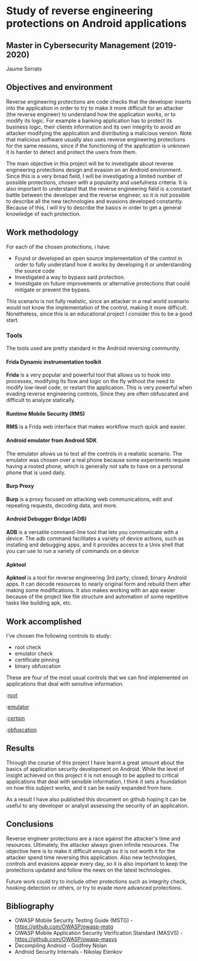 # Study of reverse engineering protections on Android applications

## Master in Cybersecurity Management (2019-2020)

Jaume Serrats

<div class="page"/>

## Objectives and environment

Reverse engineering protections are code checks that the developer inserts into the application in order to try to make it more difficult for an attacker (the reverse engineer) to understand how the application works, or to modify its logic. For example a banking application has to protect its business logic, their clients information and its own integrity to avoid an attacker modifying the application and distributing a malicious version. Note that malicious software usually also uses reverse engineering protections for the same reasons, since if the functioning of the application is unknown it is harder to detect and protect the users from them.

The main objective in this project will be to investigate about reverse engineering protections design and evasion on an Android environment. Since this is a very broad field, I will be investigating a limited number of possible protections, chosen with a popularity and usefulness criteria. It is also important to understand that the reverse engineering field is a constant battle between the developer and the reverse engineer, so it is not possible to describe all the new technologies and evasions developed constantly. Because of this, I will try to describe the basics in order to get a general knowledge of each protection.

<div class="page"/>

## Work methodology

For each of the chosen protections, i have:

* Found or developed an open source implementation of the control in order to fully understand how it works by developing it or understanding the source code
* Investigated a way to bypass said protection.
* Investigate on future improvements or alternative protections that could mitigate or prevent the bypass.

This scenario is not fully realistic, since an attacker in a real world scenario would not know the implementation of the control, making it more difficult. Nonetheless, since this is an educational project I consider this to be a good start.

### Tools

The tools used are pretty standard in the Android reversing community.

#### Frida Dynamic instrumentation toolkit

**Frida** is a very popular and powerful tool that allows us to hook into processes, modifying its flow and logic on the fly without the need to modify low-level code, or restart the application. This is very powerful when evading reverse engineering controls, Since they are often obfuscated and difficult to analyze statically.

#### Runtime Mobile Security (RMS)

**RMS** is a Frida web interface that makes workflow much quick and easier.

#### Android emulator from Android SDK

The emulator allows us to test all the controls in a realistic scenario. The emulator was chosen over a real phone because some experiments require having a rooted phone, which is generally not safe to have on a personal phone that is used daily.

#### Burp Proxy

**Burp** is a proxy focused on attacking web communications, edit and repeating requests, decoding data, and more.

#### Android Debugger Bridge (ADB)

**ADB** is a versatile command-line tool that lets you communicate with a device. The adb command facilitates a variety of device actions, such as installing and debugging apps, and it provides access to a Unix shell that you can use to run a variety of commands on a device

#### Apktool

**Apktool** is a tool for reverse engineering 3rd party, closed, binary Android apps. It can decode resources to nearly original form and rebuild them after making some modifications. It also makes working with an app easier because of the project like file structure and automation of some repetitive tasks like building apk, etc.

<div class="page"/>

## Work accomplished

I've chosen the following controls to study:

* root check
* emulator check
* certificate pinning
* binary obfuscation

These are four of the most usual controls that we can find implemented on applications that deal with sensitive information.

<div class="page"/>

:[root](root_detection/root.md)

<div class="page"/>

:[emulator](emulator_detection/emulator.md)

<div class="page"/>

:[certpin](certificate_pinning/certificate_pinning.md)

<div class="page"/>

:[obfuscation](obfuscation/obfuscation.md)

<div class="page"/>

## Results

Through the course of this project I have learnt a great amount about the basics of application security development on Android. While the level of insight achieved on this project it is not enough to be applied to critical applications that deal with sensible information, I think it sets a foundation on how this subject works, and it can be easily expanded from here.

As a result I have also published this document on github hoping it can be useful to any developer  or analyst assessing the security of an application.

<div class="page"/>

## Conclusions

Reverse engineer protections are a race against the attacker's time and resources. Ultimately, the attacker always given infinite resources. The objective here is to make it difficult enough so it is not worth it for the attacker spend time reversing this application. Also new technologies, controls and evasions appear every day, so it is also important to keep the protections updated and follow the news on the latest technologies.

Future work could try to include other protections such as integrity check, hooking detection or others, or try to evade more advanced protections.

<div class="page"/>

## Bibliography

* OWASP Mobile Security Testing Guide (MSTG) - https://github.com/OWASP/owasp-mstg
* OWASP Mobile Application Security Verification Standard (MASVS) - https://github.com/OWASP/owasp-masvs
* Decompiling Android - Godfrey Nolan
* Android Security Internals - Nikolay Elenkov
